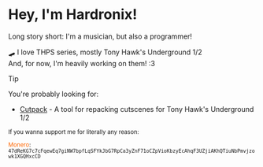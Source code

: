 <h1>Hey, I'm Hardronix!</h1>

Long story short: I'm a musician, but also a programmer!

🛹 I love THPS series, mostly Tony Hawk's Underground 1/2<br>
And, for now, I'm heavily working on them! :3

> [!TIP]
> You're probably looking for:
> + [Cutpack](https://github.com/hardronix122/cutpack) - A tool for repacking cutscenes for Tony Hawk's Underground 1/2

<sub>
<p>If you wanna support me for literally any reason:
  
<font color="#ff6600">Monero</font>: `47dReKG7c7cFqewEq7giNW7bpfLqSFYkJbG7RpCa3yZnF71oCZpVioKbzyEcAhqF3UZjiAKhQTiuNbPmvjzowk1XGQHxcCD`
</sub>



</td>
</tbody>
</table>
</div>

